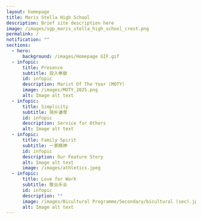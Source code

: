 ```yaml
---
layout: homepage
title: Maris Stella High School
description: Brief site description here
image: /images/sgp_maris_stella_high_school_crest.png
permalink: /
notification: ""
sections:
  - hero:
      background: /images/Homepage GIF.gif
  - infopic:
      title: Presence
      subtitle: 投入奉献
      id: infopic
      description: Marist Of The Year (MOTY)
      image: /images/MOTY_2025.png
      alt: Image alt text
  - infopic:
      title: Simplicity
      subtitle: 简朴谦卑
      id: infopic
      description: Service for Others
      alt: Image alt text
  - infopic:
      title: Family Spirit
      subtitle: 一家精神
      id: infopic
      description: Our Feature Story
      alt: Image alt text
      image: /images/athletics.jpeg
  - infopic:
      title: Love for Work
      subtitle: 敬业乐业
      id: infopic
      description: ""
      image: /images/Bicultural Programme/Secondary/bicultural (sec).jpg
      alt: Image alt text
---
```

